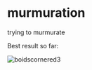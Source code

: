 # murmuration
trying to murmurate

Best result so far:

![boidscornered3](https://user-images.githubusercontent.com/88203669/230461641-715570d7-42db-4b01-af3a-a7f757aded21.gif)
